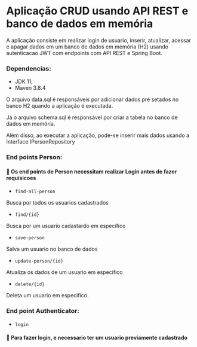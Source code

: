 # Aplicação CRUD usando API REST e banco de dados em memória

A aplicação consiste em realizar login de usuario, inserir, atualizar, acessar e apagar dados em um banco de dados em memória (H2) usando autenticacao JWT com endpoints com API REST e Spring Boot.


### Dependencias:
* JDK 11;
* Maven 3.8.4

O arquivo data.sql é responsáveis por adicionar dados pré setados no banco H2 quando a aplicação é executada.

Já o arquivo schema.sql é responsável por criar a tabela no banco de dados em memória.

Além disso, ao executar a aplicação, pode-se inserir mais dados usando a Interface IPersonRepository

### End points Person:

#### 🚨 Os end points de Person necessitam realizar Login antes de fazer requisicoes

* ``` find-all-person ```

Busca por todos os usuarios cadastrados

* ``` find/{id} ```

Busca por um usuario cadastardo em especifico

* ``` save-person ```

Salva um usuario no banco de dados

* ``` update-person/{id} ```

Atualiza os dados de um usuario em especifico

* ``` delete/{id} ```

Deleta um usuario em especifico.

### End point Authenticator:

* ``` login ```


#### 🚨 Para fazer login, e necessario ter um usuario previamente cadastrado

